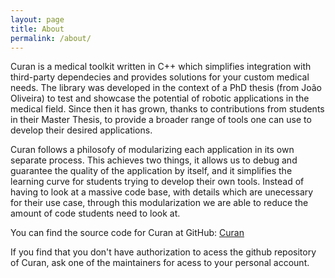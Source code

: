 ```yaml
---
layout: page
title: About
permalink: /about/
---
```


Curan is a medical toolkit written in C++ which simplifies integration with third-party dependecies and provides solutions for your custom medical needs. The library was developed in the context of a PhD thesis (from João Oliveira) to test and showcase the potential of robotic applications in the medical field. Since then it has grown, thanks to contributions from students in their Master Thesis, to provide a broader range of tools one can use to develop their desired applications. 

Curan follows a philosofy of modularizing each application in its own separate process. This achieves two things, it allows us to debug and guarantee the quality of the application by itself, and it simplifies the learning curve for students trying to develop their own tools. Instead of having to look at a massive code base, with details which are unecessary for their use case, through this modularization we are able to reduce the amount of code students need to look at. 

You can find the source code for Curan at GitHub:
[Curan](https://github.com/Human-Robotics-Lab/Curan/tree/main)

If you find that you don't have authorization to acess the github repository of Curan, ask one of the maintainers for acess to your personal account.